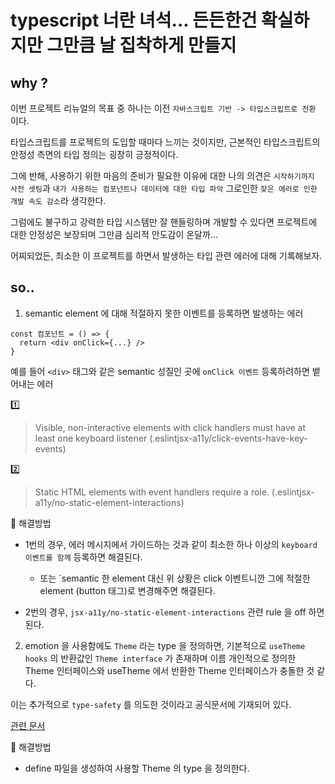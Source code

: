 # typescript 너란 녀석... 든든한건 확실하지만 그만큼 날 집착하게 만들지

## why ?

이번 프로젝트 리뉴얼의 목표 중 하나는 이전 `자바스크립트 기반 -> 타입스크립트로 전환` 이다.

타입스크립트를 프로젝트의 도입할 때마다 느끼는 것이지만, 근본적인 타입스크립트의 안정성 측면의 타입 정의는 굉장히 긍정적이다.

그에 반해, 사용하기 위한 마음의 준비가 필요한 이유에 대한 나의 의견은 `시작하기까지 사전 셋팅`과 `내가 사용하는 컴포넌트나 데이터에 대한 타입 파악` 그로인한 `잦은 에러로 인한 개발 속도 감소`라 생각한다.

그럼에도 불구하고 강력한 타입 시스템만 잘 핸들링하며 개발할 수 있다면 프로젝트에 대한 안정성은 보장되며 그만큼 심리적 안도감이 온달까...

어찌되었든, 최소한 이 프로젝트를 하면서 발생하는 타입 관련 에러에 대해 기록해보자.

## so..

1. semantic element 에 대해 적절하지 못한 이벤트를 등록하면 발생하는 에러

```tsx
const 컴포넌트 = () => {
  return <div onClick={...} />
}
```

예를 들어 `<div>` 태그와 같은 semantic 성질인 곳에 `onClick 이벤트` 등록하려하면 뱉어내는 에러

1️⃣

> Visible, non-interactive elements with click handlers must have at least one keyboard listener (.eslintjsx-a11y/click-events-have-key-events)

2️⃣

> Static HTML elements with event handlers require a role. (.eslintjsx-a11y/no-static-element-interactions)

🚀 해결방법

- 1번의 경우, 에러 메시지에서 가이드하는 것과 같이 최소한 하나 이상의 `keyboard 이벤트를 함께` 등록하면 해결된다.

  - 또는 `semantic 한 element 대신 위 상황은 click 이벤트니깐 그에 적절한 element (button 태그)로 변경해주면 해결된다.

- 2번의 경우, `jsx-a11y/no-static-element-interactions` 관련 rule 을 off 하면된다.

2. emotion 을 사용함에도 `Theme` 라는 type 을 정의하면, 기본적으로 `useTheme hooks` 의 반환값인 `Theme interface` 가 존재하며 이름 개인적으로 정의한 Theme 인터페이스와 useTheme 에서 반환한 Theme 인터페이스가 충돌한 것 같다.

이는 추가적으로 `type-safety` 를 의도한 것이라고 공식문서에 기재되어 있다.

[관련 문서](https://emotion.sh/docs/typescript)

🚀 해결방법

- define 파일을 생성하여 사용할 Theme 의 type 을 정의한다.
